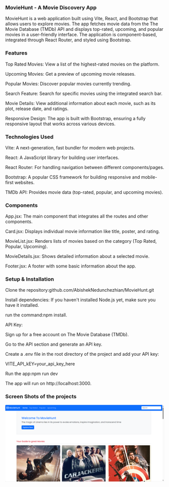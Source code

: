 ### MovieHunt - A Movie Discovery App ###
MovieHunt is a web application built using Vite, React, and Bootstrap that allows users to explore movies. The app fetches movie data from the The Movie Database (TMDb) API and displays top-rated, upcoming, and popular movies in a user-friendly interface. The application is component-based, integrated through React Router, and styled using Bootstrap.

### Features ###
Top Rated Movies: View a list of the highest-rated movies on the platform.

Upcoming Movies: Get a preview of upcoming movie releases.

Popular Movies: Discover popular movies currently trending.

Search Feature: Search for specific movies using the integrated search bar.

Movie Details: View additional information about each movie, such as its plot, release date, and ratings.

Responsive Design: The app is built with Bootstrap, ensuring a fully responsive layout that works across various devices.

### Technologies Used ###
Vite: A next-generation, fast bundler for modern web projects.

React: A JavaScript library for building user interfaces.

React Router: For handling navigation between different components/pages.

Bootstrap: A popular CSS framework for building responsive and mobile-first websites.

TMDb API: Provides movie data (top-rated, popular, and upcoming movies).

### Components ###
App.jsx: The main component that integrates all the routes and other components.

Card.jsx: Displays individual movie information like title, poster, and rating.

MovieList.jsx: Renders lists of movies based on the category (Top Rated, Popular, Upcoming).

MovieDetails.jsx: Shows detailed information about a selected movie.

Footer.jsx: A footer with some basic information about the app.

### Setup & Installation ###
Clone the repository:github.com/AbishekNedunchezhian/MovieHunt.git

Install dependencies: If you haven't installed Node.js yet, make sure you have it installed.

run the command:npm install.

API Key:

Sign up for a free account on The Movie Database (TMDb).

Go to the API section and generate an API key.

Create a .env file in the root directory of the project and add your API key:

VITE_API_kEY=your_api_key_here

Run the app:npm run dev

The app will run on http://localhost:3000.

### Screen Shots of the projects ###
![image alt](https://github.com/AbishekNedunchezhian/MovieHunt/blob/2559c513a564b2f541e75324784244bbc9055ff5/Screenshot%202025-04-03%20113845.png)
